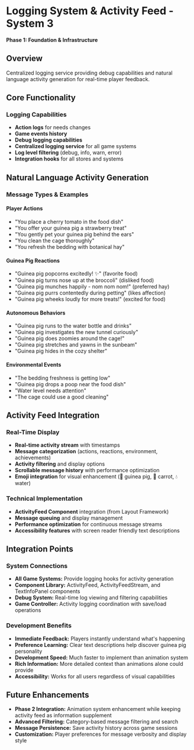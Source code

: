 # Logging System & Activity Feed - System 3

**Phase 1: Foundation & Infrastructure**

## Overview
Centralized logging service providing debug capabilities and natural language activity generation for real-time player feedback.

## Core Functionality

### Logging Capabilities
- **Action logs** for needs changes
- **Game events history**
- **Debug logging capabilities**
- **Centralized logging service** for all game systems
- **Log level filtering** (debug, info, warn, error)
- **Integration hooks** for all stores and systems

## Natural Language Activity Generation

### Message Types & Examples

#### Player Actions
- "You place a cherry tomato in the food dish"
- "You offer your guinea pig a strawberry treat"
- "You gently pet your guinea pig behind the ears"
- "You clean the cage thoroughly"
- "You refresh the bedding with botanical hay"

#### Guinea Pig Reactions
- "Guinea pig popcorns excitedly! ✨" (favorite food)
- "Guinea pig turns nose up at the broccoli" (disliked food)
- "Guinea pig munches happily - nom nom nom!" (preferred hay)
- "Guinea pig purrs contentedly during petting" (likes affection)
- "Guinea pig wheeks loudly for more treats!" (excited for food)

#### Autonomous Behaviors
- "Guinea pig runs to the water bottle and drinks"
- "Guinea pig investigates the new tunnel curiously"
- "Guinea pig does zoomies around the cage!"
- "Guinea pig stretches and yawns in the sunbeam"
- "Guinea pig hides in the cozy shelter"

#### Environmental Events
- "The bedding freshness is getting low"
- "Guinea pig drops a poop near the food dish"
- "Water level needs attention"
- "The cage could use a good cleaning"

## Activity Feed Integration

### Real-Time Display
- **Real-time activity stream** with timestamps
- **Message categorization** (actions, reactions, environment, achievements)
- **Activity filtering** and display options
- **Scrollable message history** with performance optimization
- **Emoji integration** for visual enhancement (🐹 guinea pig, 🥕 carrot, 💧 water)

### Technical Implementation
- **ActivityFeed Component** integration (from Layout Framework)
- **Message queuing** and display management
- **Performance optimization** for continuous message streams
- **Accessibility features** with screen reader friendly text descriptions

## Integration Points

### System Connections
- **All Game Systems:** Provide logging hooks for activity generation
- **Component Library:** ActivityFeed, ActivityFeedStream, and TextInfoPanel components
- **Debug System:** Real-time log viewing and filtering capabilities
- **Game Controller:** Activity logging coordination with save/load operations

### Development Benefits
- **Immediate Feedback:** Players instantly understand what's happening
- **Preference Learning:** Clear text descriptions help discover guinea pig personality
- **Development Speed:** Much faster to implement than animation system
- **Rich Information:** More detailed context than animations alone could provide
- **Accessibility:** Works for all users regardless of visual capabilities

## Future Enhancements
- **Phase 2 Integration:** Animation system enhancement while keeping activity feed as information supplement
- **Advanced Filtering:** Category-based message filtering and search
- **Message Persistence:** Save activity history across game sessions
- **Customization:** Player preferences for message verbosity and display style